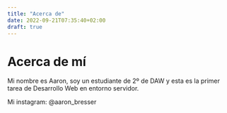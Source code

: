 ```yaml
---
title: "Acerca de"
date: 2022-09-21T07:35:40+02:00
draft: true
---
```


# Acerca de mí
Mi nombre es Aaron, soy un estudiante de 2º de DAW y esta es la primer tarea de Desarrollo Web en entorno servidor.

Mi instagram: @aaron_bresser